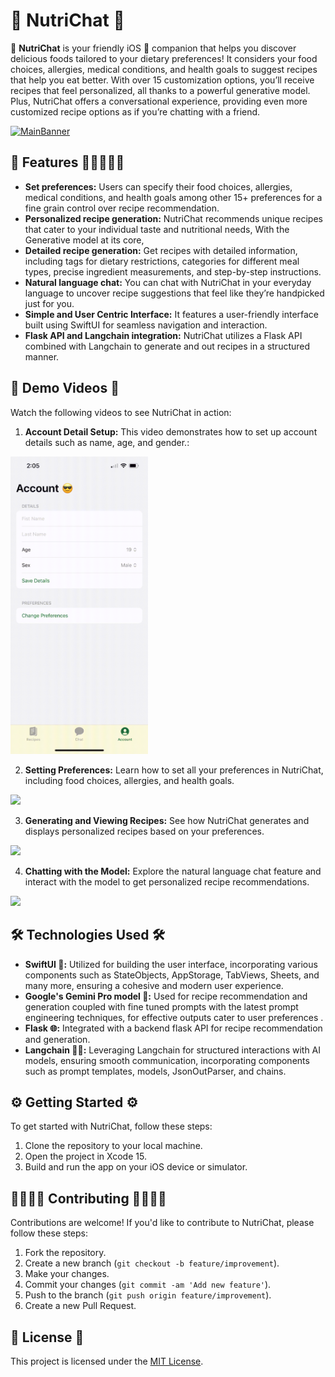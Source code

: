 # 🍏 NutriChat 📱

🌟 **NutriChat** is your friendly iOS 📱 companion that helps you discover delicious foods tailored to your dietary preferences! It considers your food choices, allergies, medical conditions, and health goals to suggest recipes that help you eat better. With over 15 customization options, you’ll receive recipes that feel personalized, all thanks to a powerful generative model. Plus, NutriChat offers a conversational experience, providing even more customized recipe options as if you’re chatting with a friend.

[![MainBanner](https://i.postimg.cc/XJN0Tbjk/Frame-19.png)](https://postimg.cc/Y4PVWTmv)

## 🌈 Features 🚀👩‍🍳👨‍🍳

- **Set preferences:** Users can specify their food choices, allergies, medical conditions, and health goals among other 15+ preferences for a fine grain control over recipe recommendation.
- **Personalized recipe generation:** NutriChat recommends unique recipes that cater to your individual taste and nutritional needs, With the Generative model at its core, 
- **Detailed recipe generation:** Get recipes with detailed information, including tags for dietary restrictions, categories for different meal types, precise ingredient measurements, and step-by-step instructions.
- **Natural language chat:** You can chat with NutriChat in your everyday language to uncover recipe suggestions that feel like they’re handpicked just for you.
- **Simple and User Centric Interface:** It features a user-friendly interface built using SwiftUI for seamless navigation and interaction.
- **Flask API and Langchain integration:** NutriChat utilizes a Flask API combined with Langchain to generate and out recipes in a structured manner.

## 🎥 Demo Videos 🎥 

Watch the following videos to see NutriChat in action:

1. **Account Detail Setup:** This video demonstrates how to set up account details such as name, age, and gender.:
<img src="https://github.com/mayank-raj1/NutriChat/blob/c3e380c027438effd1af56e24955d5efe6ede94e/ScreenRecordings/Sequence%2001_1-3.gif" width="220px"/>

2. **Setting Preferences:** Learn how to set all your preferences in NutriChat, including food choices, allergies, and health goals.
<img src="https://github.com/mayank-raj1/NutriChat/blob/c3e380c027438effd1af56e24955d5efe6ede94e/ScreenRecordings/Sequence%2001_3.gif" width="220px"/>


3. **Generating and Viewing Recipes:** See how NutriChat generates and displays personalized recipes based on your preferences.
<img src="https://github.com/mayank-raj1/NutriChat/blob/c3e380c027438effd1af56e24955d5efe6ede94e/ScreenRecordings/Sequence%2001_4.gif" width="220px"/>


4. **Chatting with the Model:** Explore the natural language chat feature and interact with the model to get personalized recipe recommendations.
<img src="https://github.com/mayank-raj1/NutriChat/blob/c3e380c027438effd1af56e24955d5efe6ede94e/ScreenRecordings/Sequence%2001_2.gif" width="220px"/>



## 🛠️ Technologies Used 🛠️

- **SwiftUI 📲:** Utilized for building the user interface, incorporating various components such as StateObjects, AppStorage, TabViews, Sheets, and many more, ensuring a cohesive and modern user experience.
- **Google's Gemini Pro model 🤖:** Used for recipe recommendation and generation coupled with fine tuned prompts with the latest prompt engineering techniques, for effective outputs cater to user preferences .
- **Flask 🌐:** Integrated with a backend flask API for recipe recommendation and generation.
- **Langchain 🦜🔗:** Leveraging Langchain for structured interactions with AI models, ensuring smooth communication, incorporating components such as prompt templates, models, JsonOutParser, and chains.

## ⚙️ Getting Started ⚙️

To get started with NutriChat, follow these steps:

1. Clone the repository to your local machine.
2. Open the project in Xcode 15.
3. Build and run the app on your iOS device or simulator.

## 👩‍💻👨‍💻 Contributing 👩‍💻👨‍💻

Contributions are welcome! If you'd like to contribute to NutriChat, please follow these steps:

1. Fork the repository.
2. Create a new branch (`git checkout -b feature/improvement`).
3. Make your changes.
4. Commit your changes (`git commit -am 'Add new feature'`).
5. Push to the branch (`git push origin feature/improvement`).
6. Create a new Pull Request.

## 📜 License 📜

This project is licensed under the [MIT License](LICENSE).

